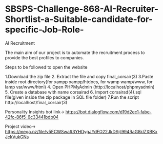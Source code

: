 # SBSPS-Challenge-868-AI-Recruiter-Shortlist-a-Suitable-candidate-for-specific-Job-Role-

AI Recruitment

The main aim of our project is to automate the recruitment process to provide the best profiles to companies. 


Steps to be followed to open the website

1.Download the  zip file
2. Extract the file and copy final_corsair(3)
3.Paste inside root directory(for xampp xampp/htdocs, for wamp wamp/www, for lamp var/www/html)
4. Open PHPMyAdmin (http://localhost/phpmyadmin)
5. Create a database with name corsairad
6. Import corsairad(4).sql file(given inside the zip package in SQL file folder)
7.Run the script http://localhost/final_corsair(3)


Personality Insights bot link->
https://bot.dialogflow.com/d19d2ec1-fabe-42fc-86f5-6c33441bdb04

Project video->
https://mega.nz/file/v5ECWSwa#3YHDygJYdFO22JkDSjil994RaG8klZXBKxJckVukGNs


